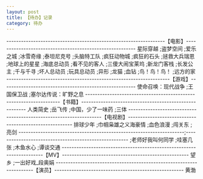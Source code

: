 ```yaml
---
layout: post
title: 【待办】记录
category: 待办
---
```

-----------------------------------------------------------------【电影】---------------------------------------------------------
星际穿越
;盗梦空间
;爱乐之城
;冰雪奇缘
;泰坦尼克号
;头脑特工队
;疯狂动物城
;疯狂的石头
;拯救大兵瑞恩
;地球上的星星
;海底总动员
;看不见的客人
;三傻大闹宝莱坞
;新龙门客栈
;长发公主
;千与千寻
;坏人总动员
;玩具总动员
;异形
;龙猫
;血钻
;鸟！鸟！鸟！
;远方的家
-------------------------------------------------------------------【游戏】-------------------------------------------------------
使命召唤：现代战争
;王国保卫战
;塞尔达传说：旷野之息
-------------------------------------------------------------------【书籍】-------------------------------------------------------
人类简史
;岳飞传
;中国，少了一味药
;三体
-------------------------------------------------------------------【电视剧】-------------------------------------------------------
排球少年
;巾帼枭雄之义海豪情
;血色浪漫
;闯关东
;亮剑
--------------------------------------------------------------------;------------------------------------------------------
;老师好我叫何同学
;哇塞几张
;木鱼水心
;谭谈交通
----------------------------------------------------------------------【MV】----------------------------------------------------
望乡
;一出好戏_段奥娟
---------------------------------------------------------------------【演员】-----------------------------------------------------
黄渤

  




